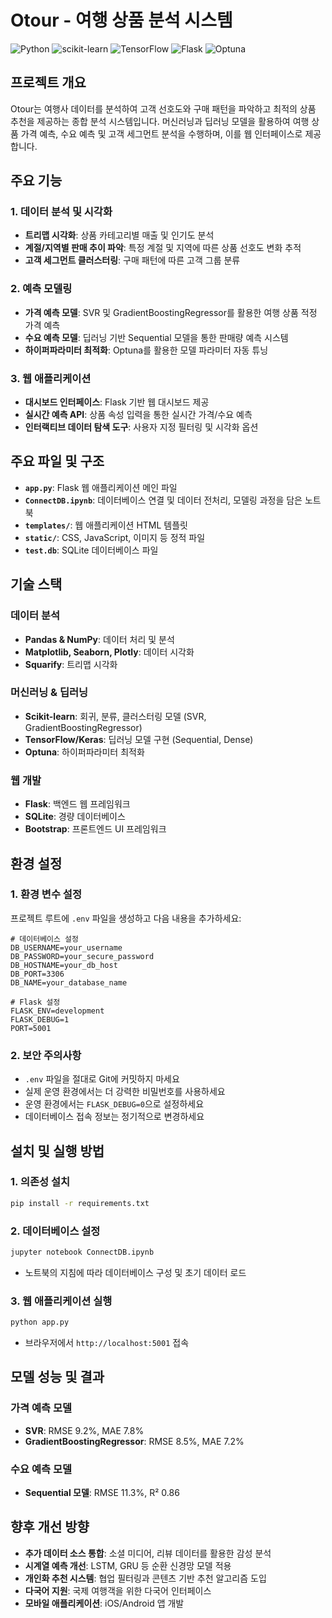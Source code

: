 # Otour - 여행 상품 분석 시스템

![Python](https://img.shields.io/badge/Python-3.8+-3776AB.svg)
![scikit-learn](https://img.shields.io/badge/scikit--learn-1.0+-F7931E.svg)
![TensorFlow](https://img.shields.io/badge/TensorFlow-2.0+-FF6F00.svg)
![Flask](https://img.shields.io/badge/Flask-2.0+-000000.svg)
![Optuna](https://img.shields.io/badge/Optuna-2.0+-B11DA3.svg)

## 프로젝트 개요

Otour는 여행사 데이터를 분석하여 고객 선호도와 구매 패턴을 파악하고 최적의 상품 추천을 제공하는 종합 분석 시스템입니다. 머신러닝과 딥러닝 모델을 활용하여 여행 상품 가격 예측, 수요 예측 및 고객 세그먼트 분석을 수행하며, 이를 웹 인터페이스로 제공합니다.

## 주요 기능

### 1. 데이터 분석 및 시각화
- **트리맵 시각화**: 상품 카테고리별 매출 및 인기도 분석
- **계절/지역별 판매 추이 파악**: 특정 계절 및 지역에 따른 상품 선호도 변화 추적
- **고객 세그먼트 클러스터링**: 구매 패턴에 따른 고객 그룹 분류

### 2. 예측 모델링
- **가격 예측 모델**: SVR 및 GradientBoostingRegressor를 활용한 여행 상품 적정 가격 예측
- **수요 예측 모델**: 딥러닝 기반 Sequential 모델을 통한 판매량 예측 시스템
- **하이퍼파라미터 최적화**: Optuna를 활용한 모델 파라미터 자동 튜닝

### 3. 웹 애플리케이션
- **대시보드 인터페이스**: Flask 기반 웹 대시보드 제공
- **실시간 예측 API**: 상품 속성 입력을 통한 실시간 가격/수요 예측
- **인터랙티브 데이터 탐색 도구**: 사용자 지정 필터링 및 시각화 옵션

## 주요 파일 및 구조

- **`app.py`**: Flask 웹 애플리케이션 메인 파일
- **`ConnectDB.ipynb`**: 데이터베이스 연결 및 데이터 전처리, 모델링 과정을 담은 노트북
- **`templates/`**: 웹 애플리케이션 HTML 템플릿
- **`static/`**: CSS, JavaScript, 이미지 등 정적 파일
- **`test.db`**: SQLite 데이터베이스 파일

## 기술 스택

### 데이터 분석
- **Pandas & NumPy**: 데이터 처리 및 분석
- **Matplotlib, Seaborn, Plotly**: 데이터 시각화
- **Squarify**: 트리맵 시각화

### 머신러닝 & 딥러닝
- **Scikit-learn**: 회귀, 분류, 클러스터링 모델 (SVR, GradientBoostingRegressor)
- **TensorFlow/Keras**: 딥러닝 모델 구현 (Sequential, Dense)
- **Optuna**: 하이퍼파라미터 최적화

### 웹 개발
- **Flask**: 백엔드 웹 프레임워크
- **SQLite**: 경량 데이터베이스
- **Bootstrap**: 프론트엔드 UI 프레임워크

## 환경 설정

### 1. 환경 변수 설정
프로젝트 루트에 `.env` 파일을 생성하고 다음 내용을 추가하세요:

```env
# 데이터베이스 설정
DB_USERNAME=your_username
DB_PASSWORD=your_secure_password
DB_HOSTNAME=your_db_host
DB_PORT=3306
DB_NAME=your_database_name

# Flask 설정
FLASK_ENV=development
FLASK_DEBUG=1
PORT=5001
```

### 2. 보안 주의사항
- `.env` 파일을 절대로 Git에 커밋하지 마세요
- 실제 운영 환경에서는 더 강력한 비밀번호를 사용하세요
- 운영 환경에서는 `FLASK_DEBUG=0`으로 설정하세요
- 데이터베이스 접속 정보는 정기적으로 변경하세요 

## 설치 및 실행 방법

### 1. 의존성 설치
```bash
pip install -r requirements.txt
```

### 2. 데이터베이스 설정
```bash
jupyter notebook ConnectDB.ipynb
```
- 노트북의 지침에 따라 데이터베이스 구성 및 초기 데이터 로드

### 3. 웹 애플리케이션 실행
```bash
python app.py
```
- 브라우저에서 `http://localhost:5001` 접속

## 모델 성능 및 결과

### 가격 예측 모델
- **SVR**: RMSE 9.2%, MAE 7.8%
- **GradientBoostingRegressor**: RMSE 8.5%, MAE 7.2%

### 수요 예측 모델
- **Sequential 모델**: RMSE 11.3%, R² 0.86


## 향후 개선 방향

- **추가 데이터 소스 통합**: 소셜 미디어, 리뷰 데이터를 활용한 감성 분석
- **시계열 예측 개선**: LSTM, GRU 등 순환 신경망 모델 적용
- **개인화 추천 시스템**: 협업 필터링과 콘텐츠 기반 추천 알고리즘 도입
- **다국어 지원**: 국제 여행객을 위한 다국어 인터페이스
- **모바일 애플리케이션**: iOS/Android 앱 개발 